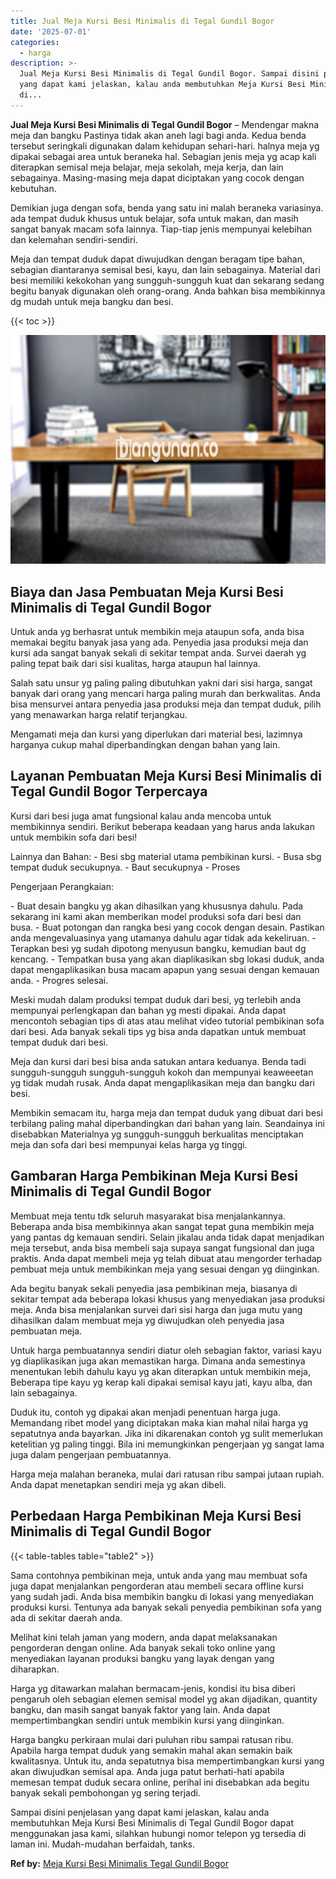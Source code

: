 ```yaml
---
title: Jual Meja Kursi Besi Minimalis di Tegal Gundil Bogor
date: '2025-07-01'
categories:
  - harga
description: >-
  Jual Meja Kursi Besi Minimalis di Tegal Gundil Bogor. Sampai disini penjelasan
  yang dapat kami jelaskan, kalau anda membutuhkan Meja Kursi Besi Minimalis
  di...
---
```


**Jual Meja Kursi Besi Minimalis di Tegal Gundil Bogor** – Mendengar makna meja dan bangku Pastinya tidak akan aneh lagi bagi anda. Kedua benda tersebut seringkali digunakan dalam kehidupan sehari-hari. halnya meja yg dipakai sebagai area untuk beraneka hal. Sebagian jenis meja yg acap kali diterapkan semisal meja belajar, meja sekolah, meja kerja, dan lain sebagainya. Masing-masing meja dapat diciptakan yang cocok dengan kebutuhan.

Demikian juga dengan sofa, benda yang satu ini malah beraneka variasinya. ada tempat duduk khusus untuk belajar, sofa untuk makan, dan masih sangat banyak macam sofa lainnya. Tiap-tiap jenis mempunyai kelebihan dan kelemahan sendiri-sendiri.

Meja dan tempat duduk dapat diwujudkan dengan beragam tipe bahan, sebagian diantaranya semisal besi, kayu, dan lain sebagainya. Material dari besi memiliki kekokohan yang sungguh-sungguh kuat dan sekarang sedang begitu banyak digunakan oleh orang-orang. Anda bahkan bisa membikinnya dg mudah untuk meja bangku dan besi.

{{< toc >}}

![Jual Meja Kursi Besi Minimalis di Tegal Gundil Bogor](/images/jual-meja-besi-murah10.png)

## Biaya dan Jasa Pembuatan Meja Kursi Besi Minimalis di Tegal Gundil Bogor

Untuk anda yg berhasrat untuk membikin meja ataupun sofa, anda bisa memakai begitu banyak jasa yang ada. Penyedia jasa produksi meja dan kursi ada sangat banyak sekali di sekitar tempat anda. Survei daerah yg paling tepat baik dari sisi kualitas, harga ataupun hal lainnya.

Salah satu unsur yg paling paling dibutuhkan yakni dari sisi harga, sangat banyak dari orang yang mencari harga paling murah dan berkwalitas. Anda bisa mensurvei antara penyedia jasa produksi meja dan tempat duduk, pilih yang menawarkan harga relatif terjangkau.

Mengamati meja dan kursi yang diperlukan dari material besi, lazimnya harganya cukup mahal diperbandingkan dengan bahan yang lain.

## Layanan Pembuatan Meja Kursi Besi Minimalis di Tegal Gundil Bogor Terpercaya

Kursi dari besi juga amat fungsional kalau anda mencoba untuk membikinnya sendiri. Berikut beberapa keadaan yang harus anda lakukan untuk membikin sofa dari besi!

Lainnya dan Bahan: - Besi sbg material utama pembikinan kursi. - Busa sbg tempat duduk secukupnya. - Baut secukupnya - Proses

Pengerjaan Perangkaian:

\- Buat desain bangku yg akan dihasilkan yang khususnya dahulu. Pada sekarang ini kami akan memberikan model produksi sofa dari besi dan busa. - Buat potongan dan rangka besi yang cocok dengan desain. Pastikan anda mengevaluasinya yang utamanya dahulu agar tidak ada kekeliruan. - Terapkan besi yg sudah dipotong menyusun bangku, kemudian baut dg kencang. - Tempatkan busa yang akan diaplikasikan sbg lokasi duduk, anda dapat mengaplikasikan busa macam apapun yang sesuai dengan kemauan anda. - Progres selesai.

Meski mudah dalam produksi tempat duduk dari besi, yg terlebih anda mempunyai perlengkapan dan bahan yg mesti dipakai. Anda dapat mencontoh sebagian tips di atas atau melihat video tutorial pembikinan sofa dari besi. Ada banyak sekali tips yg bisa anda dapatkan untuk membuat tempat duduk dari besi.

Meja dan kursi dari besi bisa anda satukan antara keduanya. Benda tadi sungguh-sungguh sungguh-sungguh kokoh dan mempunyai keaweeetan yg tidak mudah rusak. Anda dapat mengaplikasikan meja dan bangku dari besi.

Membikin semacam itu, harga meja dan tempat duduk yang dibuat dari besi terbilang paling mahal diperbandingkan dari bahan yang lain. Seandainya ini disebabkan Materialnya yg sungguh-sungguh berkualitas menciptakan meja dan sofa dari besi mempunyai kelas harga yg tinggi.

## Gambaran Harga Pembikinan Meja Kursi Besi Minimalis di Tegal Gundil Bogor

Membuat meja tentu tdk seluruh masyarakat bisa menjalankannya. Beberapa anda bisa membikinnya akan sangat tepat guna membikin meja yang pantas dg kemauan sendiri. Selain jikalau anda tidak dapat menjadikan meja tersebut, anda bisa membeli saja supaya sangat fungsional dan juga praktis. Anda dapat membeli meja yg telah dibuat atau mengorder terhadap pembuat meja untuk membikinkan meja yang sesuai dengan yg diinginkan.

Ada begitu banyak sekali penyedia jasa pembikinan meja, biasanya di sekitar tempat ada beberapa lokasi khusus yang menyediakan jasa produksi meja. Anda bisa menjalankan survei dari sisi harga dan juga mutu yang dihasilkan dalam membuat meja yg diwujudkan oleh penyedia jasa pembuatan meja.

Untuk harga pembuatannya sendiri diatur oleh sebagian faktor, variasi kayu yg diaplikasikan juga akan memastikan harga. Dimana anda semestinya menentukan lebih dahulu kayu yg akan diterapkan untuk membikin meja, Beberapa tipe kayu yg kerap kali dipakai semisal kayu jati, kayu alba, dan lain sebagainya.

Duduk itu, contoh yg dipakai akan menjadi penentuan harga juga. Memandang ribet model yang diciptakan maka kian mahal nilai harga yg sepatutnya anda bayarkan. Jika ini dikarenakan contoh yg sulit memerlukan ketelitian yg paling tinggi. Bila ini memungkinkan pengerjaan yg sangat lama juga dalam pengerjaan pembuatannya.

Harga meja malahan beraneka, mulai dari ratusan ribu sampai jutaan rupiah. Anda dapat menetapkan sendiri meja yg akan dibeli.

## Perbedaan Harga Pembikinan Meja Kursi Besi Minimalis di Tegal Gundil Bogor

{{< table-tables table="table2" >}}

Sama contohnya pembikinan meja, untuk anda yang mau membuat sofa juga dapat menjalankan pengorderan atau membeli secara offline kursi yang sudah jadi. Anda bisa membikin bangku di lokasi yang menyediakan produksi kursi. Tentunya ada banyak sekali penyedia pembikinan sofa yang ada di sekitar daerah anda.

Melihat kini telah jaman yang modern, anda dapat melaksanakan pengorderan dengan online. Ada banyak sekali toko online yang menyediakan layanan produksi bangku yang layak dengan yang diharapkan.

Harga yg ditawarkan malahan bermacam-jenis, kondisi itu bisa diberi pengaruh oleh sebagian elemen semisal model yg akan dijadikan, quantity bangku, dan masih sangat banyak faktor yang lain. Anda dapat mempertimbangkan sendiri untuk membikin kursi yang diinginkan.

Harga bangku perkiraan mulai dari puluhan ribu sampai ratusan ribu. Apabila harga tempat duduk yang semakin mahal akan semakin baik kwalitasnya. Untuk itu, anda sepatutnya bisa mempertimbangkan kursi yang akan diwujudkan semisal apa. Anda juga patut berhati-hati apabila memesan tempat duduk secara online, perihal ini disebabkan ada begitu banyak sekali pembohongan yg sering terjadi.

Sampai disini penjelasan yang dapat kami jelaskan, kalau anda membutuhkan Meja Kursi Besi Minimalis di Tegal Gundil Bogor dapat menggunakan jasa kami, silahkan hubungi nomor telepon yg tersedia di laman ini. Mudah-mudahan berfaidah, tanks.

**Ref by:** [Meja Kursi Besi Minimalis Tegal Gundil Bogor](https://id.wikipedia.org/wiki/Meja)
